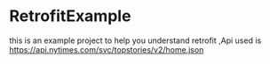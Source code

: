 # RetrofitExample
this is an example project to help you understand retrofit ,Api used is https://api.nytimes.com/svc/topstories/v2/home.json
